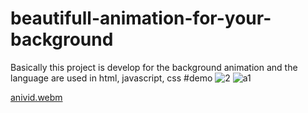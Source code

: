 
# beautifull-animation-for-your-background
Basically this project is develop for the background animation and the language are used in html, javascript,  css
#demo
![2](https://user-images.githubusercontent.com/110981715/200640655-80da22f9-f929-4a50-905c-b7f337fdf5da.png)
![a1](https://user-images.githubusercontent.com/110981715/200640666-b66e1c14-841d-4372-a04f-069438747658.png)


[anivid.webm](https://user-images.githubusercontent.com/110981715/200640241-494ff04b-7180-41e9-92ca-67f40ed49d78.webm)
